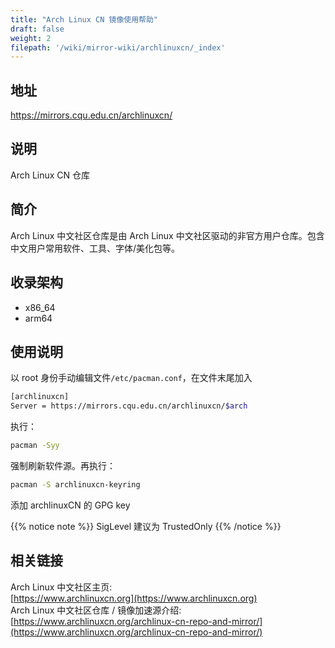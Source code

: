 ```yaml
---
title: "Arch Linux CN 镜像使用帮助"
draft: false
weight: 2
filepath: '/wiki/mirror-wiki/archlinuxcn/_index'
---
```

## 地址

https://mirrors.cqu.edu.cn/archlinuxcn/

## 说明

Arch Linux CN 仓库

## 简介

Arch Linux 中文社区仓库是由 Arch Linux 中文社区驱动的非官方用户仓库。包含中文用户常用软件、工具、字体/美化包等。


## 收录架构

- x86_64
- arm64

## 使用说明

以 root 身份手动编辑文件`/etc/pacman.conf`，在文件末尾加入


```bash
[archlinuxcn]
Server = https://mirrors.cqu.edu.cn/archlinuxcn/$arch
```


执行：


```bash
pacman -Syy
```


强制刷新软件源。再执行：


```bash
pacman -S archlinuxcn-keyring
```


添加 archlinuxCN 的 GPG key


{{% notice note %}}
SigLevel 建议为 TrustedOnly
{{% /notice %}}


## 相关链接
Arch Linux 中文社区主页:</br>
[https://www.archlinuxcn.org](https://www.archlinuxcn.org)</br>
Arch Linux 中文社区仓库 / 镜像加速源介绍:</br>
[https://www.archlinuxcn.org/archlinux-cn-repo-and-mirror/](https://www.archlinuxcn.org/archlinux-cn-repo-and-mirror/)

